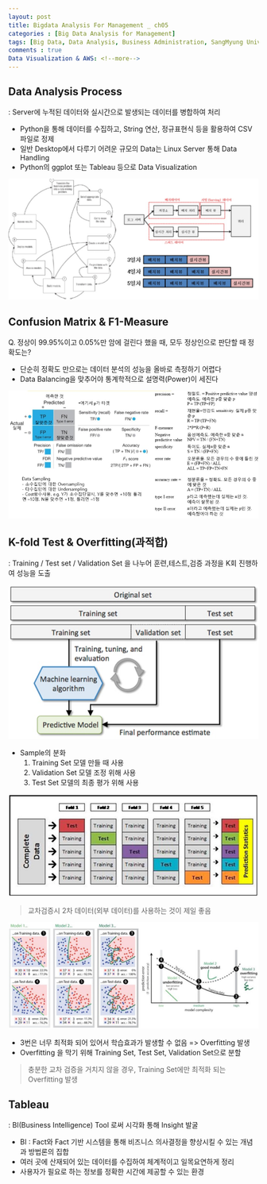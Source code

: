 ```yaml
---
layout: post
title: Bigdata Analysis For Management _ ch05
categories : [Big Data Analysis for Management]
tags: [Big Data, Data Analysis, Business Administration, SangMyung University, Republic of Korea]
comments : true
Data Visualization & AWS: <!--more-->
---
```

## Data Analysis Process
 : Server에 누적된 데이터와 실시간으로 발생되는 데이터를 병합하여 처리
 
- Python을 통해 데이터를 수집하고, String 연산, 정규표현식 등을 활용하여 CSV 파일로 정제
- 일반 Desktop에서 다루기 어려운 규모의 Data는 Linux Server 통해 Data Handling
- Python의 ggplot 또는 Tableau 등으로 Data Visualization

![dp1](/assets/img/pexels/dp1.jpeg)


## Confusion Matrix & F1-Measure
Q. 정상이 99.95%이고 0.05%만 암에 걸린다 했을 때, 모두 정상인으로 판단할 때 정확도는?

- 단순히 정확도 만으로는 데이터 분석의 성능을 올바로 측정하기 어렵다
- Data Balancing을 맞추어야 통계학적으로 설명력(Power)이 세진다

![cf1](/assets/img/pexels/cf1.jpeg)


## K-fold Test & Overfitting(과적합)
 : Training / Test set / Validation Set 을 나누어 훈련,테스트,검증 과정을 K회 진행하여 성능을 도출

![kf1](/assets/img/pexels/kf1.jpeg)

- Sample의 분화
	1. Training Set 모델 만들 때 사용
	2. Validation Set 모델 조정 위해 사용
	3. Test Set 모델의 최종 평가 위해 사용

![kf2](/assets/img/pexels/kf2.jpeg)

> 교차검증시 2차 데이터(외부 데이터)를 사용하는 것이 제일 좋음

![kf3](/assets/img/pexels/kf3.jpeg)

- 3번은 너무 최적화 되어 있어서 학습효과가 발생할 수 없음 => Overfitting 발생
- Overfitting 을 막기 위해 Training Set, Test Set, Validation Set으로 분할

> 충분한 교차 검증을 거치지 않을 경우, Training Set에만 최적화 되는 Overfitting 발생


## Tableau
 : BI(Business Intelligence) Tool 로써 시각화 통해 Insight 발굴
- BI : Fact와 Fact 기반 시스템을 통해 비즈니스 의사결정을 향상시킬 수 있는 개념과 방법론의 집합
- 여러 곳에 산재되어 있는 데이터를 수집하여 체계적이고 일목요연하게 정리
- 사용자가 필요로 하는 정보를 정확한 시간에 제공할 수 있는 환경
